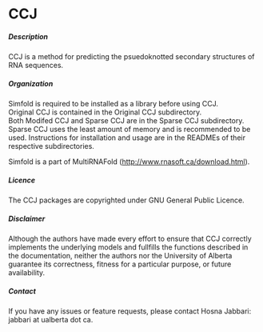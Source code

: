 # CCJ

##### Description
CCJ is a method for predicting the psuedoknotted secondary structures of RNA sequences.
     
##### Organization
Simfold is required to be installed as a library before using CCJ.    
Original CCJ is contained in the Original CCJ subdirectory.      
Both Modifed CCJ and Sparse CCJ are in the Sparse CCJ subdirectory.      
Sparse CCJ uses the least amount of memory and is recommended to be used.
Instructions for installation and usage are in the READMEs of their respective subdirectories.    

Simfold is a part of MultiRNAFold (http://www.rnasoft.ca/download.html).     

##### Licence
The CCJ packages are copyrighted under GNU General Public Licence.

##### Disclaimer
Although the authors have made every effort to ensure that CCJ correctly implements the underlying models and fullfills the functions described in the documentation, neither the authors nor the University of Alberta guarantee its correctness, fitness for a particular purpose, or future availability.

##### Contact  
If you have any issues or feature requests, please contact Hosna Jabbari: jabbari at ualberta dot ca.
